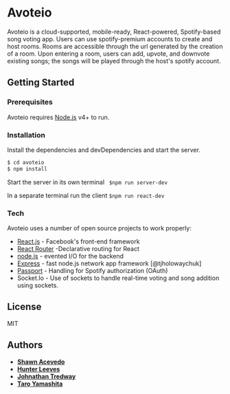 # Avoteio 

Avoteio is a cloud-supported, mobile-ready, React-powered, Spotify-based song voting app. Users can use spotify-premium accounts to create and host rooms. Rooms are accessible through the url generated by the creation of a room. Upon entering a room, users can add, upvote, and downvote existing songs; the songs will be played through the host's spotify account. 

## Getting Started

### Prerequisites
Avoteio requires [Node.js](https://nodejs.org/) v4+ to run.

### Installation
Install the dependencies and devDependencies and start the server.
```sh
$ cd avoteio
$ npm install
```
Start the server in its own terminal
 ``` $npm run server-dev```
 
 In a separate terminal run the client
 ``` $npm run react-dev ```


### Tech

Avoteio uses a number of open source projects to work properly:

* [React.js](https://reactjs.org/) - Facebook's front-end framework
* [React Router](https://reacttraining.com/react-router/) -Declarative routing for React
* [node.js](https://nodejs.org/en/) - evented I/O for the backend
* [Express](https://expressjs.com/) - fast node.js network app framework [@tjholowaychuk]
* [Passport](http://www.passportjs.org/docs/oauth/) - Handling for Spotify authorization (OAuth)
* Socket.Io - Use of sockets to handle real-time voting and song addition using sockets.







License
----

MIT

## Authors
* [**Shawn Acevedo**](https://github.com/shawnxa)
* [**Hunter Leeves**](https://github.com/foyy)
* [**Johnathan Tredway**](https://github.com/tredway91)
* [**Taro Yamashita** ](https://github.com/taroyamashita)

